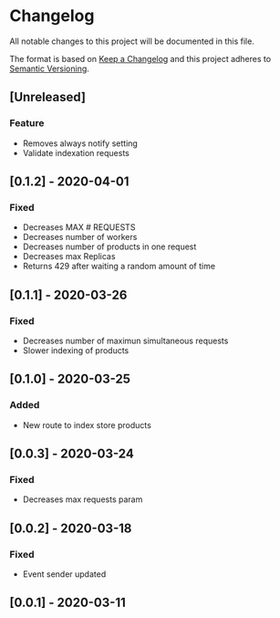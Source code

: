 # Changelog

All notable changes to this project will be documented in this file.

The format is based on [Keep a Changelog](http://keepachangelog.com/en/1.0.0/)
and this project adheres to [Semantic Versioning](http://semver.org/spec/v2.0.0.html).

## [Unreleased]
### Feature
- Removes always notify setting
- Validate indexation requests

## [0.1.2] - 2020-04-01
### Fixed
- Decreases MAX # REQUESTS
- Decreases number of workers
- Decreases number of products in one request
- Decreases max Replicas
- Returns 429 after waiting a random amount of time

## [0.1.1] - 2020-03-26
### Fixed
- Decreases  number of maximun simultaneous requests
- Slower indexing of products

## [0.1.0] - 2020-03-25
### Added
- New route to index store products

## [0.0.3] - 2020-03-24
### Fixed
- Decreases max requests param

## [0.0.2] - 2020-03-18
### Fixed
- Event sender updated

## [0.0.1] - 2020-03-11
